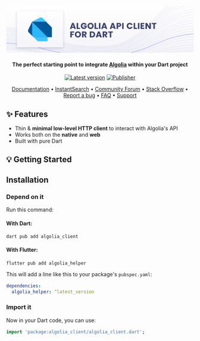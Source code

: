 <p align="center">
  <a href="https://www.algolia.com">
    <img alt="Algolia for Kotlin" src="https://raw.githubusercontent.com/algolia/algoliasearch-client-common/master/banners/dart.png" >
  </a>

<h4 align="center">The perfect starting point to integrate <a href="https://algolia.com" target="_blank">Algolia</a>
within your Dart project</h4>

  <p align="center">
    <a href="https://pub.dartlang.org/packages/algoliasearch"><img src="https://img.shields.io/pub/v/algoliasearch.svg" alt="Latest version"></img></a>
    <a href="https://pub.dev/packages/algoliasearch/publisher"><img src="https://img.shields.io/pub/publisher/algoliasearch.svg" alt="Publisher"></img></a>
  </p>
</p>


<p align="center">
  <a href="https://www.algolia.com/doc/api-client/getting-started/install/dart/" target="_blank">Documentation</a>  •
  <a href="https://www.algolia.com/doc/guides/building-search-ui/what-is-instantsearch/flutter/" target="_blank">InstantSearch</a>  •
  <a href="https://discourse.algolia.com" target="_blank">Community Forum</a>  •
  <a href="http://stackoverflow.com/questions/tagged/algolia" target="_blank">Stack Overflow</a>  •
  <a href="https://github.com/algolia/algoliasearch-client-dart/issues" target="_blank">Report a bug</a>  •
  <a href="https://www.algolia.com/doc/api-client/troubleshooting/faq/dart/" target="_blank">FAQ</a>  •
  <a href="https://www.algolia.com/support" target="_blank">Support</a>
</p>

## ✨ Features

- Thin & **minimal low-level HTTP client** to interact with Algolia's API
- Works both on the **native** and **web**
- Built with pure Dart

## 💡 Getting Started

## Installation

### Depend on it

Run this command:

#### With Dart:

```shell
dart pub add algolia_client
```

#### With Flutter:

```shell
flutter pub add algolia_helper
```

This will add a line like this to your package's `pubspec.yaml`:

```yaml
dependencies:
  algolia_helper: ^latest_version
```

### Import it

Now in your Dart code, you can use:

```dart
import 'package:algolia_client/algolia_client.dart';
```
